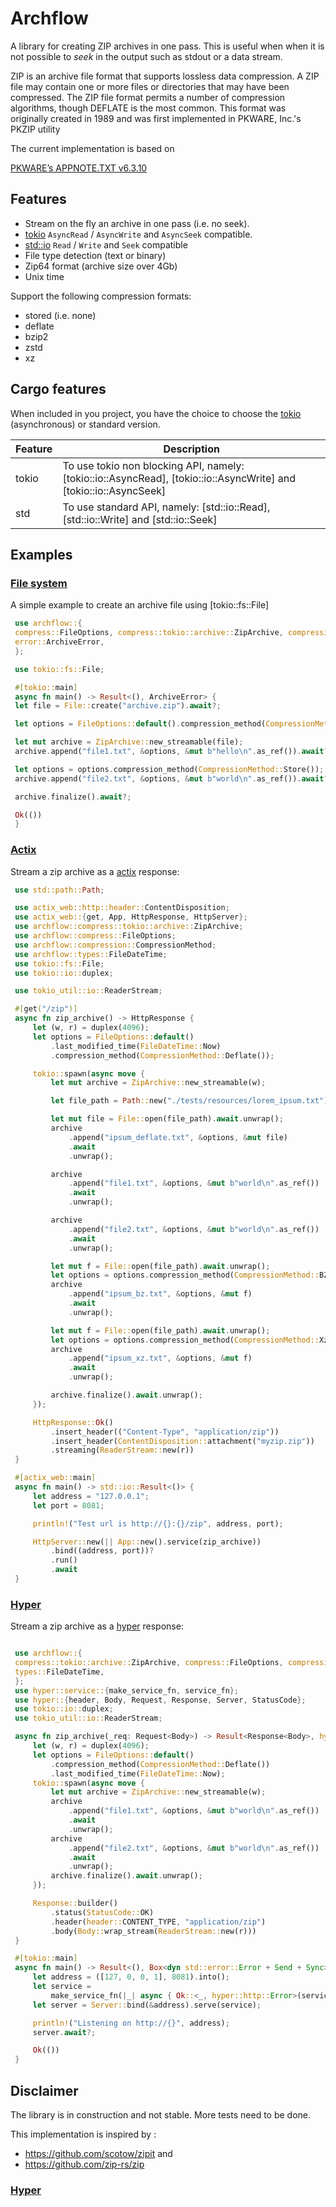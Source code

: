 # Archflow

<!-- cargo-sync-readme start -->

 A library for creating ZIP archives in one pass. This is useful when when it is not possible to
 *seek* in the output such as stdout or a data stream.

 ZIP is an archive file format that supports lossless data compression. A ZIP file may contain one
 or more files or directories that may have been compressed. The ZIP file format permits a number
 of compression algorithms, though DEFLATE is the most common. This format was originally created
 in 1989 and was first implemented in PKWARE, Inc.'s PKZIP utility


 The current implementation is based on

 [PKWARE’s APPNOTE.TXT v6.3.10](https://pkware.cachefly.net/webdocs/casestudies/APPNOTE.TXT)


 ## Features
 - Stream on the fly an archive in one pass (i.e. no seek).
 - [tokio](https://docs.rs/tokio/latest/tokio/io/index.html) `AsyncRead` / `AsyncWrite` and `AsyncSeek` compatible.
 - [std::io](https://doc.rust-lang.org/std/io/index.html) `Read` / `Write` and `Seek` compatible
 - File type detection (text or binary)
 - Zip64 format (archive size over 4Gb)
 - Unix time

 Support the following compression formats:
 - stored (i.e. none)
 - deflate
 - bzip2
 - zstd
 - xz

 ## Cargo features
 When included in you project, you have the choice to choose the [tokio](https://tokio.rs/) (asynchronous) or standard version.

 Feature  | Description
 ---------|------
 tokio    | To use tokio non blocking API, namely: [tokio::io::AsyncRead], [tokio::io::AsyncWrite] and [tokio::io::AsyncSeek]
 std      | To use standard API, namely:  [std::io::Read], [std::io::Write] and [std::io::Seek]


 ## Examples
 ### [File system](examples/fs.rs)

 A simple example to create an archive file using [tokio::fs::File]

```rust
 use archflow::{
 compress::FileOptions, compress::tokio::archive::ZipArchive, compression::CompressionMethod,
 error::ArchiveError,
 };

 use tokio::fs::File;

 #[tokio::main]
 async fn main() -> Result<(), ArchiveError> {
 let file = File::create("archive.zip").await?;

 let options = FileOptions::default().compression_method(CompressionMethod::Deflate());

 let mut archive = ZipArchive::new_streamable(file);
 archive.append("file1.txt", &options, &mut b"hello\n".as_ref()).await?;

 let options = options.compression_method(CompressionMethod::Store());
 archive.append("file2.txt", &options, &mut b"world\n".as_ref()).await?;

 archive.finalize().await?;

 Ok(())
 }
```
 ### [Actix](examples/actix.rs)

 Stream a zip archive as a [actix](https://actix.rs/) response:

```rust
 use std::path::Path;

 use actix_web::http::header::ContentDisposition;
 use actix_web::{get, App, HttpResponse, HttpServer};
 use archflow::compress::tokio::archive::ZipArchive;
 use archflow::compress::FileOptions;
 use archflow::compression::CompressionMethod;
 use archflow::types::FileDateTime;
 use tokio::fs::File;
 use tokio::io::duplex;

 use tokio_util::io::ReaderStream;

 #[get("/zip")]
 async fn zip_archive() -> HttpResponse {
     let (w, r) = duplex(4096);
     let options = FileOptions::default()
         .last_modified_time(FileDateTime::Now)
         .compression_method(CompressionMethod::Deflate());

     tokio::spawn(async move {
         let mut archive = ZipArchive::new_streamable(w);

         let file_path = Path::new("./tests/resources/lorem_ipsum.txt");

         let mut file = File::open(file_path).await.unwrap();
         archive
             .append("ipsum_deflate.txt", &options, &mut file)
             .await
             .unwrap();

         archive
             .append("file1.txt", &options, &mut b"world\n".as_ref())
             .await
             .unwrap();

         archive
             .append("file2.txt", &options, &mut b"world\n".as_ref())
             .await
             .unwrap();

         let mut f = File::open(file_path).await.unwrap();
         let options = options.compression_method(CompressionMethod::BZip2());
         archive
             .append("ipsum_bz.txt", &options, &mut f)
             .await
             .unwrap();

         let mut f = File::open(file_path).await.unwrap();
         let options = options.compression_method(CompressionMethod::Xz());
         archive
             .append("ipsum_xz.txt", &options, &mut f)
             .await
             .unwrap();

         archive.finalize().await.unwrap();
     });

     HttpResponse::Ok()
         .insert_header(("Content-Type", "application/zip"))
         .insert_header(ContentDisposition::attachment("myzip.zip"))
         .streaming(ReaderStream::new(r))
 }

 #[actix_web::main]
 async fn main() -> std::io::Result<()> {
     let address = "127.0.0.1";
     let port = 8081;

     println!("Test url is http://{}:{}/zip", address, port);

     HttpServer::new(|| App::new().service(zip_archive))
         .bind((address, port))?
         .run()
         .await
 }

```

 ### [Hyper](examples/hyper.rs)

 Stream a zip archive as a [hyper](https://hyper.rs/) response:

``` rust

 use archflow::{
 compress::tokio::archive::ZipArchive, compress::FileOptions, compression::CompressionMethod,
 types::FileDateTime,
 };
 use hyper::service::{make_service_fn, service_fn};
 use hyper::{header, Body, Request, Response, Server, StatusCode};
 use tokio::io::duplex;
 use tokio_util::io::ReaderStream;

 async fn zip_archive(_req: Request<Body>) -> Result<Response<Body>, hyper::http::Error> {
     let (w, r) = duplex(4096);
     let options = FileOptions::default()
         .compression_method(CompressionMethod::Deflate())
         .last_modified_time(FileDateTime::Now);
     tokio::spawn(async move {
         let mut archive = ZipArchive::new_streamable(w);
         archive
             .append("file1.txt", &options, &mut b"world\n".as_ref())
             .await
             .unwrap();
         archive
             .append("file2.txt", &options, &mut b"world\n".as_ref())
             .await
             .unwrap();
         archive.finalize().await.unwrap();
     });

     Response::builder()
         .status(StatusCode::OK)
         .header(header::CONTENT_TYPE, "application/zip")
         .body(Body::wrap_stream(ReaderStream::new(r)))
 }

 #[tokio::main]
 async fn main() -> Result<(), Box<dyn std::error::Error + Send + Sync>> {
     let address = ([127, 0, 0, 1], 8081).into();
     let service =
         make_service_fn(|_| async { Ok::<_, hyper::http::Error>(service_fn(zip_archive)) });
     let server = Server::bind(&address).serve(service);

     println!("Listening on http://{}", address);
     server.await?;

     Ok(())
 }

 ```



 ## Disclaimer
 The library is in construction and not stable. More tests need to be done.

This implementation is inspired by :
- <https://github.com/scotow/zipit> and
- <https://github.com/zip-rs/zip>

<!-- cargo-sync-readme end -->

### [Hyper](examples/hyper.rs)




